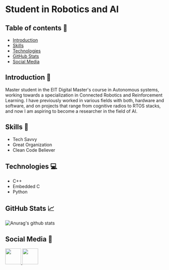 # Student in Robotics and AI

## Table of contents :notebook:
- [Introduction](#introduction-page_with_curl)
- [Skills](#skills-file_folder)
- [Technologies](#technologies-computer)
- [GitHub Stats](#github-stats-chart_with_upwards_trend)
- [Social Media](#social-media-speech_balloon)

## Introduction :page_with_curl: 
Master student in the EIT Digital Master's course in Autonomous systems, working towards a specialization in Connected Robotics and Reinforcement Learning. I have previously worked in various fields with both, hardware and software, and on projects that range from cognitive radios to RTOS stacks, and now I am aspiring to become a researcher in the field of AI.

## Skills :file_folder:
- Tech Savvy
- Great Organization
- Clean Code Believer

## Technologies :computer:
- C++
- Embedded C
- Python

## GitHub Stats :chart_with_upwards_trend:
![Anurag's github stats](https://github-readme-stats.vercel.app/api?username=michaeltomasik&show_icons=true)


## Social Media :speech_balloon:
<a href="https://www.linkedin.com/in/aditya-mohan-52734b132/" target="_blank">
  <img src="https://upload.wikimedia.org/wikipedia/commons/thumb/e/e9/Linkedin_icon.svg/512px-Linkedin_icon.svg.png" height=50 />
</a>

<a href="https://medium.com/@adityak735" target="_blank">
  <img src="https://cdn4.iconfinder.com/data/icons/social-media-2210/24/Medium-512.png" height=50 />
</a>

## 
